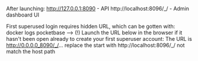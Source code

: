 After launching:
http://127.0.0.1:8090 - API
http://localhost:8096/_/ - Admin dashboard UI

First superused login requires hidden URL, which can be gotten with:
docker logs pocketbase
--> (!) Launch the URL below in the browser if it hasn't been open already to create your first superuser account:
The URL is http://0.0.0.0_8090/_/... replace the start with http://localhost:8096/_/ not match the host path